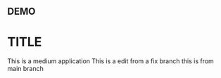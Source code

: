 ## DEMO
# TITLE
This is a medium application 
This is a edit from a fix branch 
this is from main branch 

